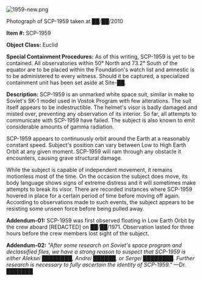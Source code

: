 ![1959-new.png](http://scp-wiki.wdfiles.com/local--files/scp-1959/1959-new.png)

Photograph of SCP-1959 taken at ██/██/2010

**Item #:** SCP-1959

**Object Class:** Euclid

**Special Containment Procedures:** As of this writing, SCP-1959 is yet to be contained. All observatories within 50° North and 73.2° South of the equator are to be placed within the Foundation's watch list and amnestic is to be administered to every witness. Should it be captured, a specialized containment unit has been set aside at Site-██.

**Description:** SCP-1959 is an unmarked white space suit, similar in make to Soviet's SK-1 model used in Vostok Program with few alterations. The suit itself appears to be indestructible. The helmet's visor is badly damaged and misted over, preventing any observation of its interior. So far, all attempts to communicate with SCP-1959 have failed. The subject is also known to emit considerable amounts of gamma radiation.

SCP-1959 appears to continuously orbit around the Earth at a reasonably constant speed. Subject's position can vary between Low to High Earth Orbit at any given moment. SCP-1959 will ram through any obstacle it encounters, causing grave structural damage.

While the subject is capable of independent movement, it remains motionless most of the time. On the occasion the subject does move, its body language shows signs of extreme distress and it will sometimes make attempts to break its visor. There are recorded instances where SCP-1959 hovered in place for a certain period of time before moving off again. According to observations made to such events, the subject appears to be resisting some unseen force before being pulled away.

**Addendum-01:** SCP-1959 was first observed floating in Low Earth Orbit by the crew aboard \[REDACTED\] on ██/██/1971. Observation lasted for three hours before the crew members lost sight of the subject.

**Addendum-02:** _"After some research on Soviet's space program and declassified files, we have a strong reason to suspect that SCP-1959 is either Aleksei ████████, Andrei ██████, or Sergei ████████. Further research is necessary to fully ascertain the identity of SCP-1959."_ —Dr. ███████